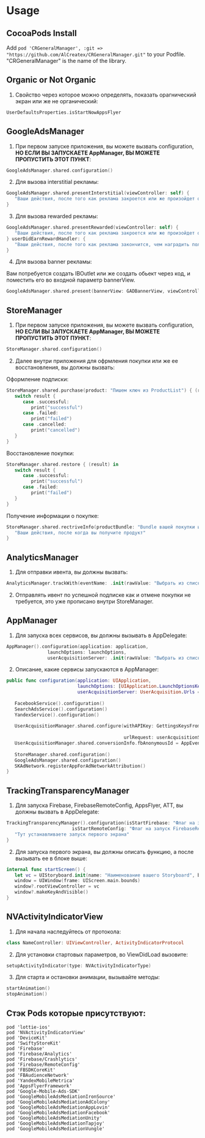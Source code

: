 # Usage

## CocoaPods Install
Add ```pod 'CRGeneralManager', :git => "https://github.com/AlCreatex/CRGeneralManager.git"``` to your Podfile. "CRGeneralManager" is the name of the library.

## Organic or Not Organic 
1) Свойство через которое можно определять, показать орагнический экран или же не органический:

```swift
UserDefaultsProperties.isStartNowAppsFlyer
```

## GoogleAdsManager
1) При первом запуске приложения, вы можете вызвать configuration, **НО ЕСЛИ ВЫ ЗАПУСКАЕТЕ AppManager, ВЫ МОЖЕТЕ ПРОПУСТИТЬ ЭТОТ ПУНКТ**:

```swift
GoogleAdsManager.shared.configuration()
```

2) Для вызова interstitial рекламы:

```swift
GoogleAdsManager.shared.presentInterstitial(viewController: self) {
   "Ваши действия, после того как реклама закроется или же произойдет ошибка загрузки рекламы"
}
```

3) Для вызова rewarded рекламы:

```swift
GoogleAdsManager.shared.presentRewarded(viewController: self) {
   "Ваши действия, после того как реклама закроется или же произойдет ошибка загрузки рекламы"
} userDidEarnRewardHandler: {
   "Ваши действия, после того как реклама закончится, чем наградить пользователя"     
}
```

4) Для вызова banner рекламы:

Вам потребуется создать IBOutlet или же создать обьект через код, и поместить его во входной параметр bannerView.
```swift
GoogleAdsManager.shared.present(bannerView: GADBannerView, viewController: self)
```

## StoreManager
1) При первом запуске приложения, вы можете вызвать configuration, **НО ЕСЛИ ВЫ ЗАПУСКАЕТЕ AppManager, ВЫ МОЖЕТЕ ПРОПУСТИТЬ ЭТОТ ПУНКТ**:

```swift
StoreManager.shared.configuration()
```

2) Далее внутри приложения для офрмления покупки или же ее восстановления, вы должны вызвать:

Оформление подписки:
```swift
StoreManager.shared.purchase(product: "Пишем ключ из ProductList") { (result) in
   switch result {
      case .successful:
         print("successful")
      case .failed:
         print("failed")
      case .cancelled:
         print("cancelled")
   }
}
```

Восстановление покупки:
```swift
StoreManager.shared.restore { (result) in
   switch result {
      case .successful:
         print("successful")
      case .failed:
         print("failed")
   }
}
```

Получение информации о покупке:
```swift
StoreManager.shared.rectriveInfo(productBundle: "Bundle вашей покупки или подписки") { (product) in
   "Ваши действия, после когда вы получите продукт"
}
```

## AnalyticsManager
1) Для отправки ивента, вы должны вызвать:

```swift
AnalyticsManager.trackWith(eventName: .init(rawValue: "Выбрать из списка нужный вам ивент или же написать свой"))
```

2) Отправлять ивент по успешной подписке как и отмене покупки не требуется, это уже прописано внутри StoreManager.

## AppManager
1) Для запуска всех сервисов, вы должны вызывать в AppDelegate:

```swift
AppManager().configuration(application: application, 
			   launchOptions: launchOptions, 
			   userAcquisitionServer: .init(rawValue: "Выбрать из списка нужный вам сервер или же написать свой"))
```

2) Описание, какие сервисы запускаются в AppManager:

```swift
public func configuration(application: UIApplication,
                          launchOptions: [UIApplication.LaunchOptionsKey: Any]?,
                          userAcquisitionServer: UserAcquisition.Urls = .inapps) {
        
   FacebookService().configuration()
   SearchAdsService().configuration()
   YandexService().configuration()
        
   UserAcquisitionManager.shared.configure(withAPIKey: GettingsKeysFromPlist.getKey(from: Constants.NameFile.remoteConfig,
                                                                                    by: .userAcquisitionKey) as? String ?? "",
                                           urlRequest: userAcquisitionServer)
   UserAcquisitionManager.shared.conversionInfo.fbAnonymousId = AppEvents.anonymousID
        
   StoreManager.shared.configuration()
   GoogleAdsManager.shared.configuration()
   SKAdNetwork.registerAppForAdNetworkAttribution()
}
```

## TrackingTransparencyManager
1) Для запуска Firebase, FirebaseRemoteConfig, AppsFlyer, ATT, вы должны вызвать в AppDelegate:

```swift
TrackingTransparencyManager().configuration(isStartFirebase: "Флаг на запуск Firebase", 
					    isStartRemoteConfig: "Флаг на запуcк FirebaseRemoteConfig") {
   "Тут устанавливаете запуск первого экрана"    
}
```

2) Для запуска первого экрана, вы должны описать функцию, а после вызывать ее в блоке выше:

```swift
internal func startScreen() {
   let vc = UIStoryboard.init(name: "Наименование вашего Storyboard", bundle: nil).instantiateInitialViewController()!
   window = UIWindow(frame: UIScreen.main.bounds)
   window?.rootViewController = vc
   window?.makeKeyAndVisible()
}
```

## NVActivityIndicatorView
1) Для начала наследуйтесь от протокола:

```swift
class NameController: UIViewController, ActivityIndicatorProtocol
```

2) Для установки стартовых параметров, во ViewDidLoad вызовите: 

```swift
setupActivityIndicator(type: NVActivityIndicatorType)
```

3) Для старта и остановки анимации, вызывайте методы:

```swift
startAnimation()
stopAnimation()
```

## Стэк Pods которые присутствуют:

```
pod 'lottie-ios'
pod 'NVActivityIndicatorView'
pod 'DeviceKit'
pod 'SwiftyStoreKit'
pod 'Firebase'
pod 'Firebase/Analytics'
pod 'Firebase/Crashlytics'
pod 'Firebase/RemoteConfig'
pod 'FBSDKCoreKit'
pod 'FBAudienceNetwork'
pod 'YandexMobileMetrica'
pod 'AppsFlyerFramework'
pod 'Google-Mobile-Ads-SDK'
pod 'GoogleMobileAdsMediationIronSource'
pod 'GoogleMobileAdsMediationAdColony'
pod 'GoogleMobileAdsMediationAppLovin'
pod 'GoogleMobileAdsMediationFacebook'
pod 'GoogleMobileAdsMediationUnity'
pod 'GoogleMobileAdsMediationTapjoy'
pod 'GoogleMobileAdsMediationVungle'
```
